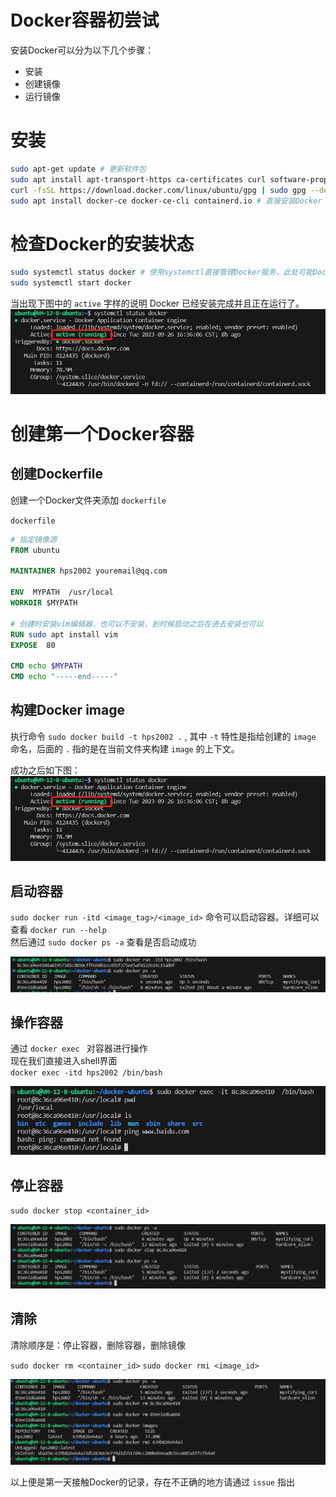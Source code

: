 # Docker容器初尝试

安装Docker可以分为以下几个步骤：
- 安装
- 创建镜像
- 运行镜像

# 安装
```sh
sudo apt-get update # 更新软件包
sudo apt install apt-transport-https ca-certificates curl software-properties-common # 安装Docker依赖包：包括ca证书组件、软件提供组件
curl -fsSL https://download.docker.com/linux/ubuntu/gpg | sudo gpg --dearmor -o /usr/share/keyrings/docker-archive-keyring.gpg # 添加Docker的官方密钥
sudo apt install docker-ce docker-ce-cli containerd.io # 直接安装Docker
```

# 检查Docker的安装状态

```sh
sudo systemctl status docker # 使用systemctl直接管理Docker服务，此处可能Docker还未启动，因此我们直接对Docker进行启动
sudo systemctl start docker 
```

当出现下图中的 `active` 字样的说明 Docker 已经安装完成并且正在运行了。
![](../picture/docker_status.png)

# 创建第一个Docker容器

## 创建Dockerfile
创建一个Docker文件夹添加 `dockerfile` 

`dockerfile`
```dockerfile
# 指定镜像源
FROM ubuntu

MAINTAINER hps2002 youremail@qq.com

ENV  MYPATH  /usr/local
WORKDIR $MYPATH
 
# 创建时安装vim编辑器，也可以不安装，到时候启动之后在进去安装也可以
RUN sudo apt install vim
EXPOSE  80
  
CMD echo $MYPATH
CMD echo "-----end-----"
```

## 构建Docker image

执行命令 `sudo docker build -t hps2002 .` , 其中 `-t` 特性是指给创建的 `image` 命名，后面的 `.` 指的是在当前文件夹构建 `image` 的上下文。

成功之后如下图：
![](../picture/Docker_1/docker_status.png)

## 启动容器

`sudo docker run -itd <image_tag>/<image_id>` 命令可以启动容器。详细可以查看 `docker run --help`  
然后通过 `sudo docker ps -a` 查看是否启动成功

![](../picture/Docker_1/start_docker_container.png)

## 操作容器
通过 `docker exec ` 对容器进行操作  
现在我们直接进入shell界面  
`docker exec -itd hps2002 /bin/bash`  

![](../picture/Docker_1/in_container.png)

## 停止容器

`sudo docker stop <container_id>`  

![](../picture/Docker_1/stop_container.png)

## 清除

清除顺序是：停止容器，删除容器，删除镜像

`sudo docker rm <container_id>`
`sudo docker rmi <image_id>`  

![](../picture/Docker_1/clearDocker.png)


以上便是第一天接触Docker的记录，存在不正确的地方请通过 `issue` 指出